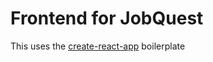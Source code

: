 
# Frontend for JobQuest

This uses the [create-react-app](https://github.com/facebookincubator/create-react-app) boilerplate



